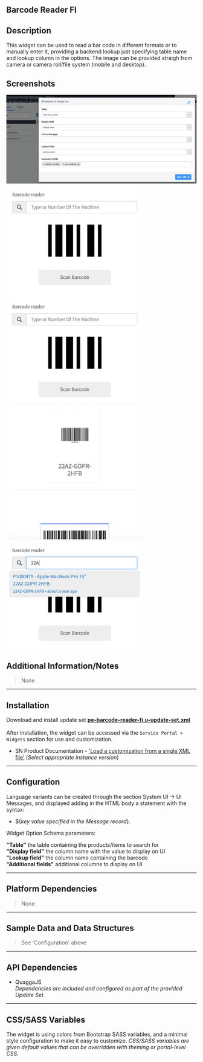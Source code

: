 ## Barcode Reader FI

## Description

This widget can be used to read a bar code in different formats or to manually enter it, providing a backend lookup just specifying table name and lookup column in the options.
The image can be provided straigh from camera or camera roll/file system (mobile and desktop).

## Screenshots
![alt text](../images/pe-barcode-reader-fi-01.png "Barcode Reader - Options")
![alt text](../images/pe-barcode-reader-fi-02.png "Barcode Reader - Initial UI")
![alt text](../images/pe-barcode-reader-fi-03.png "Barcode Reader - After code extraction from image")
![alt text](../images/pe-barcode-reader-fi-04.png "Barcode Reader - Manual lookup")

## Additional Information/Notes
> None
---
## Installation
Download and install update set **[pe-barcode-reader-fi.u-update-set.xml](pe-barcode-reader-fi.u-update-set.xml)** <br/><br/>
After installation, the widget can be accessed via the `Service Portal > Widgets` section for use and customization.<br/>
* SN Product Documentation - ['Load a customization from a single XML file'](https://docs.servicenow.com/search?q=Load+a+customization+from+a+single+XML+file)   (<i>Select appropriate instance version</i>)
---
## Configuration
Language variants can be created through the section System UI -> UI Messages, and displayed adding in the HTML body a statement with the syntax:<br/>
* ${<i>key value specified in the Message record</i>}.

Widget Option Schema parameters:

**"Table"**  the table containing the products/items to search for<br/>
**"Display field"**  the column name with the value to display on UI<br/>
**"Lookup field"**  the column name containing the barcode<br/>
**"Additional fields"**  additional columns to display on UI<br/>

---
## Platform Dependencies
> None
---
## Sample Data and Data Structures
> See 'Configuration' above
---
## API Dependencies
* QuaggaJS <br/>
<i>Dependencies are included and configured as part of the provided Update Set.</i>
---
## CSS/SASS Variables
The widget is using colors from Bootstrap SASS variables, and a minimal style configuration to make it easy to customize.
_CSS/SASS variables are given default values that can be overridden with theming or portal-level CSS._
